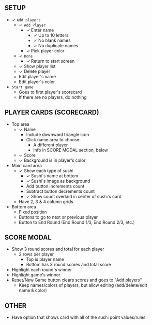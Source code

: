 ## SETUP

- ✓ `Add players`
    - ✓ `Add Player`
        - ✓ Enter name
            - ✓ Up to 10 letters
            - ✓ No blank names
            - ✓ No duplicate names
        - ✓ Pick player color
    - ✓ `Done`
        - ✓ Return to start screen
    - ✓ Show player list
    - ✓ Delete player
    - Edit player's name
    - Edit player's color
- `Start game`
    - Goes to first player's scorecard
    - If there are no players, do nothing

## PLAYER CARDS (SCORECARD)

- Top area
    - ✓ Name
        - Include downward triangle icon
        - Click name area to choose:
            - A different player
            - Info in SCORE MODAL section, below
    - ✓ Score
    - ✓ Background is in player's color
- Main card area
    - ✓ Show each type of sushi
        - ✓ Sushi's name at bottom
        - ✓ Sushi's image as background
        - Add button increments count
        - Subtract button decrements count
        - ✓ Show count overlaid in center of sushi's card
    - Have 2, 3 & 4 column grids
- Bottom area
    - Fixed position
    - Buttons to go to next or previous player
    - Button to End Round (End Round 1/3, End Round 2/3, etc.)

## SCORE MODAL

- Show 3 round scores and total for each player
    - 2 rows per player
        - Top is player name
        - Bottom has 3 round scores and total score
- Highlight each round's winner
- Highlight game's winner
- Reset/New Game button clears scores and goes to "Add players"
    - Keep names/colors of players, but allow editing (add/delete/edit name & color)

## OTHER

- Have option that shows card with all of the sushi point values/rules